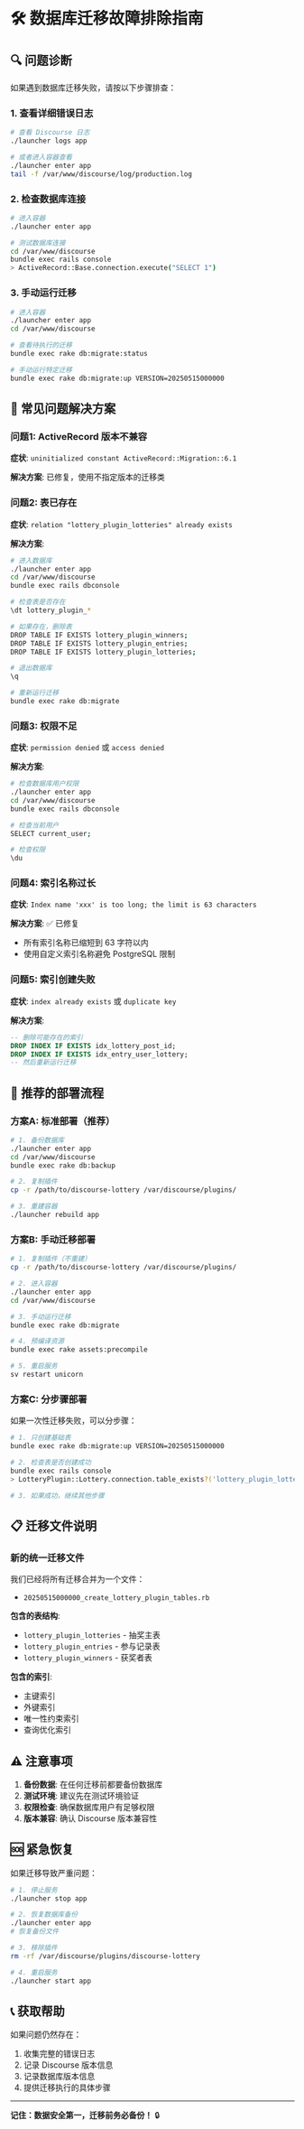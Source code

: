 # 🛠️ 数据库迁移故障排除指南

## 🔍 问题诊断

如果遇到数据库迁移失败，请按以下步骤排查：

### **1. 查看详细错误日志**

```bash
# 查看 Discourse 日志
./launcher logs app

# 或者进入容器查看
./launcher enter app
tail -f /var/www/discourse/log/production.log
```

### **2. 检查数据库连接**

```bash
# 进入容器
./launcher enter app

# 测试数据库连接
cd /var/www/discourse
bundle exec rails console
> ActiveRecord::Base.connection.execute("SELECT 1")
```

### **3. 手动运行迁移**

```bash
# 进入容器
./launcher enter app
cd /var/www/discourse

# 查看待执行的迁移
bundle exec rake db:migrate:status

# 手动运行特定迁移
bundle exec rake db:migrate:up VERSION=20250515000000
```

## 🔧 常见问题解决方案

### **问题1: ActiveRecord 版本不兼容**

**症状**: `uninitialized constant ActiveRecord::Migration::6.1`

**解决方案**: 已修复，使用不指定版本的迁移类

### **问题2: 表已存在**

**症状**: `relation "lottery_plugin_lotteries" already exists`

**解决方案**:
```bash
# 进入数据库
./launcher enter app
cd /var/www/discourse
bundle exec rails dbconsole

# 检查表是否存在
\dt lottery_plugin_*

# 如果存在，删除表
DROP TABLE IF EXISTS lottery_plugin_winners;
DROP TABLE IF EXISTS lottery_plugin_entries;
DROP TABLE IF EXISTS lottery_plugin_lotteries;

# 退出数据库
\q

# 重新运行迁移
bundle exec rake db:migrate
```

### **问题3: 权限不足**

**症状**: `permission denied` 或 `access denied`

**解决方案**:
```bash
# 检查数据库用户权限
./launcher enter app
cd /var/www/discourse
bundle exec rails dbconsole

# 检查当前用户
SELECT current_user;

# 检查权限
\du
```

### **问题4: 索引名称过长**

**症状**: `Index name 'xxx' is too long; the limit is 63 characters`

**解决方案**: ✅ 已修复
- 所有索引名称已缩短到 63 字符以内
- 使用自定义索引名称避免 PostgreSQL 限制

### **问题5: 索引创建失败**

**症状**: `index already exists` 或 `duplicate key`

**解决方案**:
```sql
-- 删除可能存在的索引
DROP INDEX IF EXISTS idx_lottery_post_id;
DROP INDEX IF EXISTS idx_entry_user_lottery;
-- 然后重新运行迁移
```

## 🚀 推荐的部署流程

### **方案A: 标准部署（推荐）**

```bash
# 1. 备份数据库
./launcher enter app
cd /var/www/discourse
bundle exec rake db:backup

# 2. 复制插件
cp -r /path/to/discourse-lottery /var/discourse/plugins/

# 3. 重建容器
./launcher rebuild app
```

### **方案B: 手动迁移部署**

```bash
# 1. 复制插件（不重建）
cp -r /path/to/discourse-lottery /var/discourse/plugins/

# 2. 进入容器
./launcher enter app
cd /var/www/discourse

# 3. 手动运行迁移
bundle exec rake db:migrate

# 4. 预编译资源
bundle exec rake assets:precompile

# 5. 重启服务
sv restart unicorn
```

### **方案C: 分步骤部署**

如果一次性迁移失败，可以分步骤：

```bash
# 1. 只创建基础表
bundle exec rake db:migrate:up VERSION=20250515000000

# 2. 检查表是否创建成功
bundle exec rails console
> LotteryPlugin::Lottery.connection.table_exists?('lottery_plugin_lotteries')

# 3. 如果成功，继续其他步骤
```

## 📋 迁移文件说明

### **新的统一迁移文件**

我们已经将所有迁移合并为一个文件：
- `20250515000000_create_lottery_plugin_tables.rb`

**包含的表结构**:
- `lottery_plugin_lotteries` - 抽奖主表
- `lottery_plugin_entries` - 参与记录表
- `lottery_plugin_winners` - 获奖者表

**包含的索引**:
- 主键索引
- 外键索引
- 唯一性约束索引
- 查询优化索引

## ⚠️ 注意事项

1. **备份数据**: 在任何迁移前都要备份数据库
2. **测试环境**: 建议先在测试环境验证
3. **权限检查**: 确保数据库用户有足够权限
4. **版本兼容**: 确认 Discourse 版本兼容性

## 🆘 紧急恢复

如果迁移导致严重问题：

```bash
# 1. 停止服务
./launcher stop app

# 2. 恢复数据库备份
./launcher enter app
# 恢复备份文件

# 3. 移除插件
rm -rf /var/discourse/plugins/discourse-lottery

# 4. 重启服务
./launcher start app
```

## 📞 获取帮助

如果问题仍然存在：

1. 收集完整的错误日志
2. 记录 Discourse 版本信息
3. 记录数据库版本信息
4. 提供迁移执行的具体步骤

---

**记住：数据安全第一，迁移前务必备份！** 🔒
